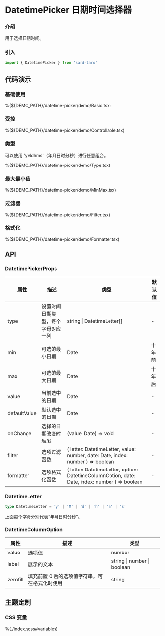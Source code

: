 # DatetimePicker 日期时间选择器

### 介绍

用于选择日期时间。

### 引入

```js
import { DatetimePicker } from 'sard-taro'
```

## 代码演示

### 基础使用

%(${DEMO_PATH}/datetime-picker/demo/Basic.tsx)

### 受控

%(${DEMO_PATH}/datetime-picker/demo/Controllable.tsx)

### 类型

可以使用 'yMdhms'（年月日时分秒）进行任意组合。

%(${DEMO_PATH}/datetime-picker/demo/Type.tsx)

### 最大最小值

%(${DEMO_PATH}/datetime-picker/demo/MinMax.tsx)

### 过滤器

%(${DEMO_PATH}/datetime-picker/demo/Filter.tsx)

### 格式化

%(${DEMO_PATH}/datetime-picker/demo/Formatter.tsx)

## API

### DatetimePickerProps

| 属性         | 描述                               | 类型                                                                                           | 默认值 |
| ------------ | ---------------------------------- | ---------------------------------------------------------------------------------------------- | ------ |
| type         | 设置时间日期类型，每个字母对应一列 | string \| DatetimeLetter[]                                                                     | -      |
| min          | 可选的最小日期                     | Date                                                                                           | 十年前 |
| max          | 可选的最大日期                     | Date                                                                                           | 十年后 |
| value        | 当前选中的日期                     | Date                                                                                           | -      |
| defaultValue | 默认选中的日期                     | Date                                                                                           | -      |
| onChange     | 选择的日期改变时触发               | (value: Date) => void                                                                          | -      |
| filter       | 选项过滤函数                       | ( letter: DatetimeLetter, value: number, date: Date, index: number ) => boolean                | -      |
| formatter    | 选项格式化函数                     | ( letter: DatetimeLetter, option: DatetimeColumnOption, date: Date, index: number ) => boolean | -      |

### DatetimeLetter

```ts
type DatetimeLetter = 'y' | 'M' | 'd' | 'h' | 'm' | 's'
```

上面每个字母分别代表“年月日时分秒”。

### DatetimeColumnOption

| 属性     | 描述                                          | 类型                        |
| -------- | --------------------------------------------- | --------------------------- |
| value    | 选项值                                        | number                      |
| label    | 展示的文本                                    | string \| number \| boolean |
| zerofill | 填充前置 0 后的选项值字符串，可在格式化时使用 | string                      |

## 主题定制

### CSS 变量

%(./index.scss#variables)
